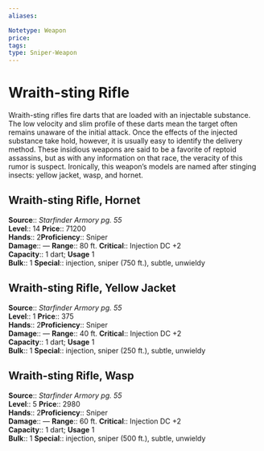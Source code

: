 ```yaml
---
aliases: 

Notetype: Weapon
price: 
tags: 
type: Sniper-Weapon
---
```


# Wraith-sting Rifle

Wraith-sting rifles fire darts that are loaded with an injectable substance. The low velocity and slim profile of these darts mean the target often remains unaware of the initial attack. Once the effects of the injected substance take hold, however, it is usually easy to identify the delivery method. These insidious weapons are said to be a favorite of reptoid assassins, but as with any information on that race, the veracity of this rumor is suspect. Ironically, this weapon’s models are named after stinging insects: yellow jacket, wasp, and hornet.  

## Wraith-sting Rifle, Hornet

**Source**:: _Starfinder Armory pg. 55_  
**Level**:: 14
**Price**:: 71200  
**Hands**:: 2**Proficiency**:: Sniper  
**Damage**:: — 
**Range**:: 80 ft.
**Critical**:: Injection DC +2  
**Capacity**:: 1 dart; **Usage** 1  
**Bulk**:: 1
**Special**:: injection, sniper (750 ft.), subtle, unwieldy

## Wraith-sting Rifle, Yellow Jacket

**Source**:: _Starfinder Armory pg. 55_  
**Level**:: 1
**Price**:: 375  
**Hands**:: 2**Proficiency**:: Sniper  
**Damage**:: — 
**Range**:: 40 ft.
**Critical**:: Injection DC +2  
**Capacity**:: 1 dart; **Usage** 1  
**Bulk**:: 1
**Special**:: injection, sniper (250 ft.), subtle, unwieldy

## Wraith-sting Rifle, Wasp

**Source**:: _Starfinder Armory pg. 55_  
**Level**:: 5
**Price**:: 2980  
**Hands**:: 2**Proficiency**:: Sniper  
**Damage**:: — 
**Range**:: 60 ft.
**Critical**:: Injection DC +2  
**Capacity**:: 1 dart; **Usage** 1  
**Bulk**:: 1
**Special**:: injection, sniper (500 ft.), subtle, unwieldy
